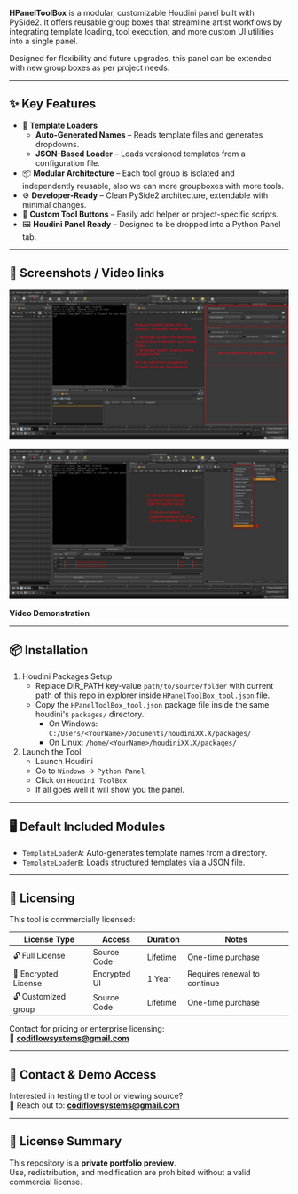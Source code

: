 **HPanelToolBox** is a modular, customizable Houdini panel built with PySide2. It offers reusable group boxes that streamline artist workflows by integrating template loading, tool execution, and more custom UI utilities into a single panel.

Designed for flexibility and future upgrades, this panel can be extended with new group boxes as per project needs.

---

## ✨ Key Features

- 🧠 **Template Loaders**
    - **Auto-Generated Names** – Reads template files and generates dropdowns.
    - **JSON-Based Loader** – Loads versioned templates from a configuration file.
- 📦 **Modular Architecture** – Each tool group is isolated and independently reusable, also we can more groupboxes with more tools.
- ⚙️ **Developer-Ready** – Clean PySide2 architecture, extendable with minimal changes.
- 🧰 **Custom Tool Buttons** – Easily add helper or project-specific scripts.
- 🖼️ **Houdini Panel Ready** – Designed to be dropped into a Python Panel tab.

---

## 📸 Screenshots / Video links

![alt text](resources/hpanel_toolbox_01.jpg)

![alt text](resources/hpanel_toolbox_02.jpg)

**Video Demonstration**

---

## 📦 Installation

1. Houdini Packages Setup
    - Replace DIR_PATH key-value `path/to/source/folder` with current path of this repo in explorer inside `HPanelToolBox_tool.json` file.
    - Copy the `HPanelToolBox_tool.json` package file inside the same houdini's `packages/` directory.:
      - On Windows:  
        `C:/Users/<YourName>/Documents/houdiniXX.X/packages/`
      - On Linux:
        `/home/<YourName>/houdiniXX.X/packages/`
2. Launch the Tool
    - Launch Houdini
    - Go to `Windows` → `Python Panel`
    - Click on `Houdini ToolBox`
    - If all goes well it will show you the panel.

---

## 🖥️ Default Included Modules

- `TemplateLoaderA`: Auto-generates template names from a directory.
- `TemplateLoaderB`: Loads structured templates via a JSON file.

---


## 🔐 Licensing

This tool is commercially licensed:

| License Type         | Access       | Duration | Notes                         |
|----------------------|--------------|----------|-------------------------------|
| 🔓 Full License      | Source Code  | Lifetime | One-time purchase             |
| 🔐 Encrypted License | Encrypted UI | 1 Year   | Requires renewal to continue  |
| 🔓 Customized group  | Source Code  | Lifetime | One-time purchase             |

Contact for pricing or enterprise licensing:  
📧 **codiflowsystems@gmail.com**

---

## 🙋 Contact & Demo Access

Interested in testing the tool or viewing source?  
📧 Reach out to: **codiflowsystems@gmail.com**

---

## 🧾 License Summary

This repository is a **private portfolio preview**.  
Use, redistribution, and modification are prohibited without a valid commercial license.

